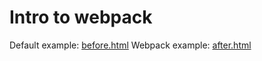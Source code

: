 # Intro to webpack

Default example: [before.html](before.html)
Webpack example: [after.html](after.html)